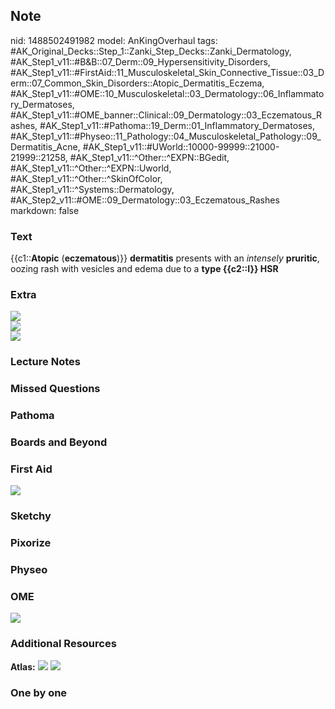 ## Note
nid: 1488502491982
model: AnKingOverhaul
tags: #AK_Original_Decks::Step_1::Zanki_Step_Decks::Zanki_Dermatology, #AK_Step1_v11::#B&B::07_Derm::09_Hypersensitivity_Disorders, #AK_Step1_v11::#FirstAid::11_Musculoskeletal_Skin_Connective_Tissue::03_Derm::07_Common_Skin_Disorders::Atopic_Dermatitis_Eczema, #AK_Step1_v11::#OME::10_Musculoskeletal::03_Dermatology::06_Inflammatory_Dermatoses, #AK_Step1_v11::#OME_banner::Clinical::09_Dermatology::03_Eczematous_Rashes, #AK_Step1_v11::#Pathoma::19_Derm::01_Inflammatory_Dermatoses, #AK_Step1_v11::#Physeo::11_Pathology::04_Musculoskeletal_Pathology::09_Dermatitis_Acne, #AK_Step1_v11::#UWorld::10000-99999::21000-21999::21258, #AK_Step1_v11::^Other::^EXPN::BGedit, #AK_Step1_v11::^Other::^EXPN::Uworld, #AK_Step1_v11::^Other::^SkinOfColor, #AK_Step1_v11::^Systems::Dermatology, #AK_Step2_v11::#OME::09_Dermatology::03_Eczematous_Rashes
markdown: false

### Text
<div>
  {{c1::<b>Atopic</b> (<b>eczematous</b>)}} <b>dermatitis</b>
  presents with an <i>intensely</i> <b>pruritic</b>, oozing rash
  with vesicles and edema due to a <b>type {{c2::I}} HSR</b>
</div>

### Extra
<img src="Atopic-Eczema.jpg">
<div><img src="paste-78980153606145.jpg"></div><img src=
"paste-3ab0ea1c8107c596e874c6612abf52e600bb809e.png">

### Lecture Notes


### Missed Questions


### Pathoma


### Boards and Beyond


### First Aid
<img src="tmpmqPlHm.png">

### Sketchy


### Pixorize


### Physeo


### OME
<div class="ome-widget">
  <a href=
  "https://onlinemeded.org/spa/dermatology/eczematous-rashes/acquire?ref=anki">
  <img src="_OME_AnkiFlashcards_Lesson_1.png"></a>
</div>

### Additional Resources
<b>Atlas:</b> <img src="tmpgqeUL5.png"> <img src="tmpD8iuX1.png">

### One by one

